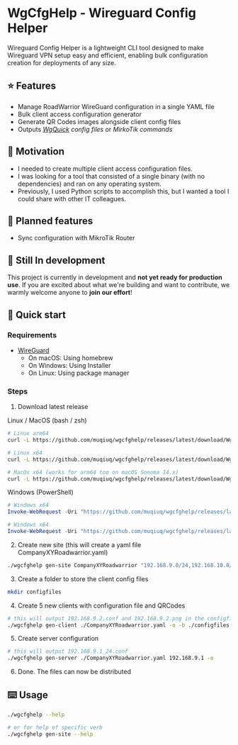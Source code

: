 # WgCfgHelp - Wireguard Config Helper

Wireguard Config Helper is a lightweight CLI tool designed to make Wireguard VPN setup easy and efficient, enabling bulk configuration creation for deployments of any size.

## ⭐ Features
 - Manage RoadWarrior WireGuard configuration in a single YAML file
 - Bulk client access configuration generator
 - Generate QR Codes images alongside client config files
 - Outputs *[WgQuick](https://www.man7.org/linux/man-pages/man8/wg-quick.8.html) config files* or *MirkoTik commands*

## 🧸 Motivation
 - I needed to create multiple client access configuration files.
 - I was looking for a tool that consisted of a single binary (with no dependencies) and ran on any operating system.
 - Previously, I used Python scripts to accomplish this, but I wanted a tool I could share with other IT colleagues.

## 🚀 Planned features
 - Sync configuration with MikroTik Router

## 🚧 Still In development

This project is currently in development and **not yet ready for production use**. If you are excited about what we're building and want to contribute, we warmly welcome anyone to **join our effort**! 

## 🔧 Quick start

### Requirements
 - [WireGuard](https://www.wireguard.com/install/)
   - On macOS: Using homebrew
   - On Windows: Using Installer
   - On Linux: Using package manager

### Steps

 1. Download latest release

Linux / MacOS (bash / zsh)
```bash
# Linux arm64
curl -L https://github.com/muqiuq/wgcfghelp/releases/latest/download/WgCfgHelp.CLI.linux-arm64 -o wgcfghelp && chmod +x wgcfghelp

# Linux x64
curl -L https://github.com/muqiuq/wgcfghelp/releases/latest/download/WgCfgHelp.CLI.linux-x64 -o wgcfghelp && chmod +x wgcfghelp

# MacOs x64 (works for arm64 too on macOS Sonoma 14.x)
curl -L https://github.com/muqiuq/wgcfghelp/releases/latest/download/WgCfgHelp.CLI.osx-x64  -o wgcfghelp && chmod +x wgcfghelp
```

Windows (PowerShell)
```powershell
# Windows x64
Invoke-WebRequest -Uri "https://github.com/muqiuq/wgcfghelp/releases/latest/download/WgCfgHelp.CLI.x64.exe" -OutFile "wgcfghelp.exe"

# Windows x64
Invoke-WebRequest -Uri "https://github.com/muqiuq/wgcfghelp/releases/latest/download/WgCfgHelp.CLI.arm64.exe" -OutFile "wgcfghelp.exe"
```

 2. Create new site (this will create a yaml file CompanyXYRoadwarrior.yaml)
```bash
./wgcfghelp gen-site CompanyXYRoadwarrior "192.168.9.0/24,192.168.10.0/24" example.com:13328
```

 3. Create a folder to store the client config files
```bash
mkdir configfiles
```

 4. Create 5 new clients with configuration file and QRCodes
```bash
# this will output 192.168.9.2.conf and 192.168.9.2.png in the configfiles folder
./wgcfghelp gen-client ./CompanyXYRoadwarrior.yaml -o -b ./configfiles 192.168.9.2 --qrcode -n 5
```

 5. Create server configuration 
```bash
# this will output 192.168.9.1_24.conf
./wgcfghelp gen-server ./CompanyXYRoadwarrior.yaml 192.168.9.1 -o
```
 6. Done. The files can now be distributed

## ⌨️ Usage
```bash
./wgcfghelp --help

# or for help of specific verb
./wgcfghelp gen-site --help
```
